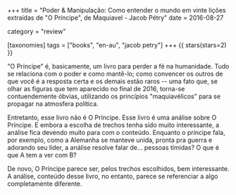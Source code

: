 +++
title = "Poder & Manipulação: Como entender o mundo em vinte lições extraídas de \"O Príncipe\", de Maquiavel - Jacob Pétry"
date = 2016-08-27

category = "review"

[taxonomies]
tags = ["books", "en-au", "jacob petry"]
+++
{{ stars(stars=2) }}

"O Príncipe" é, basicamente, um livro para perder a fé na humanidade. Tudo se relaciona com o poder e como mantê-lo; como convencer os outros de que você é a resposta certa e os demais estão raros -- uma fato que, se olhar as figuras que tem aparecido no final de 2016, torna-se contuendemente óbvias, utilizando os princípios "maquiavélicos" para se propagar na atmosfera política. 

Entretanto, esse livro não é O Príncipe. Esse livro é uma análise sobre O Príncipe. E embora a escolha de trechos tenha sido muito interessante, a análise fica devendo muito para com o conteúdo. Enquanto o príncipe fala, por exemplo, como a Alemanha se manteve unida, pronta pra guerra e adorando seu líder, a análise resolve falar de... pessoas tímidas? O que é que A tem a ver com B?

De novo, O Príncipe parece ser, pelos trechos escolhidos, bem interessante. A análise, conteúdo desse livro, no entanto, parece se referenciar a algo completamente diferente. 